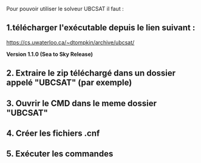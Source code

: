 Pour pouvoir utiliser le solveur UBCSAT il faut :

## 1.télécharger l'exécutable depuis le lien suivant :

https://cs.uwaterloo.ca/~dtompkin/archive/ubcsat/

**Version 1.1.0 (Sea to Sky Release)**

## 2. Extraire le zip téléchargé dans un dossier appelé "UBCSAT" (par exemple)

## 3. Ouvrir le CMD dans le meme dossier "UBCSAT"

## 4. Créer les fichiers .cnf

## 5. Exécuter les commandes 

